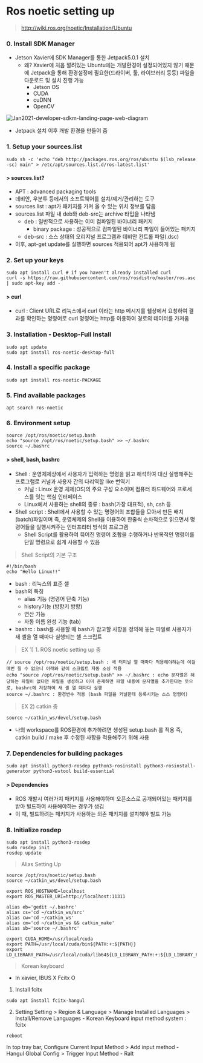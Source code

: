 Ros noetic setting up
=====
>  http://wiki.ros.org/noetic/Installation/Ubuntu

### 0. Install SDK Manager
+ Jetson Xavier에 SDK Manager를 통한 Jetpack5.0.1 설치
  + 왜? Xavier에 처음 깔려있는 Ubuntu에는 개발환경이 설정되어있지 않기 때문에 Jetpack을 통해 환경설정에 필요한(드라이버, 툴, 라이브러리 등등) 파일을 다운로드 및 설치 진행 가능
    + Jetson OS
    + CUDA
    - cuDNN
    - OpenCV

![Jan2021-developer-sdkm-landing-page-web-diagram](https://user-images.githubusercontent.com/108650199/178133475-55b2ba45-91ba-436f-bd93-5330c9103bd3.jpg)

+ Jetpack 설치 이후 개발 환경을 만들어 줌

### 1. Setup your sources.list
```
sudo sh -c 'echo "deb http://packages.ros.org/ros/ubuntu $(lsb_release -sc) main" > /etc/apt/sources.list.d/ros-latest.list'
```
#### > sources.list?
  - APT : advanced packaging tools
  - 데비안, 우분투 등에서의 소프트웨어를 설치/제거/관리하는 도구
  - sources.list : apt가 패키지를 가져 올 수 있는 위치 정보를 담음
  - sources.list 파일 내 deb와 deb-src는 archive 타입을 나타냄
    - deb : 일반적으로 사용하는 이미 컴파일된 바이너리 패키지
      - binary package : 성공적으로 컴파일된 바이너리 파일이 들어있는 패키지
    - deb-src : 소스 상태의 오리지널 프로그램과 데비안 컨트롤 파일(.dsc)
  - 이후, apt-get update를 실행하면 sources 적용되어 apt가 사용하게 됨
  
### 2. Set up your keys
```
sudo apt install curl # if you haven't already installed curl
curl -s https://raw.githubusercontent.com/ros/rosdistro/master/ros.asc | sudo apt-key add -
```
#### > curl
  - curl : Client URL로 리눅스에서 curl 이라는 http 메시지를 쉘상에서 요청하여 결과를 확인하는 명령어로 curl 명령어는 http를 이용하여 경로의 데이터를 가져옴

### 3. Installation - Desktop-Full Install
```
sudo apt update
sudo apt install ros-noetic-desktop-full
```

### 4. Install a specific package
```
sudo apt install ros-noetic-PACKAGE
```

### 5. Find available packages
```
apt search ros-noetic
```

### 6. Environment setup
```
source /opt/ros/noetic/setup.bash
echo "source /opt/ros/noetic/setup.bash" >> ~/.bashrc
source ~/.bashrc
```
#### > shell, bash, bashrc
  - Shell : 운영체제상에서 사용자가 입력하는 명령을 읽고 해석하여 대신 실행해주는 프로그램로 커널과 사용자 간의 다리역할 like 번역기
    - 커널 : Linux 운영 체제(OS)의 주요 구성 요소이며 컴퓨터 하드웨어와 프로세스를 잇는 핵심 인터페이스
    - Linux에서 사용하는 shell의 종류 : bash(가장 대표적), sh, csh 등
  - Shell script : Shell에서 사용할 수 있는 명령어의 조합들을 모아서 만든 배치(batch)파일이며 즉, 운영체제의 Shell을 이용하여 한줄씩 순차적으로 읽으면서 명령어들을 실행시켜주는 인터프리터 방식의 프로그램
    - Shell Script를 활용하여 묶어진 명령어 조합을 수행하거나 반복적인 명령어를 단일 명령으로 쉽게 사용할 수 있음


> Shell Script의 기본 구조
```
#!/bin/bash
echo "Hello Linux!!"
```
  - bash : 리눅스의 표준 셸
  - bash의 특징
    - alias 기능 (명령어 단축 기능)
    - history기능 (방향키 방향)
    - 연산 기능
    - 자동 이름 완성 기능 (tab)
  - bashrc : bash를 사용할 때 bash가 참고할 사항을 정의해 놓는 파일로 사용자가 새 셸을 열 때마다 실행되는 셸 스크립트

> EX 1) 1. ROS noetic setting up 중
```
// source /opt/ros/noetic/setup.bash : 새 터미널 열 때마다 적용해야하는데 이걸 매번 칠 수 없으니 아래와 같이 스크립트 자동 소싱 적용
echo "source /opt/ros/noetic/setup.bash" >> ~/.bashrc : echo 문자열은 해당하는 파일이 없다면 파일을 생성하고 이미 존재하면 파일 내용에 문자열을 추가한다는 뜻으로, bashrc에 저장하여 새 셸 열 때마다 실행
source ~/.bashrc : 환경변수 적용 (bash 파일을 커널한테 등록시키는 소스 명령어)
```
> EX 2) catkin 중
```
source ~/catkin_ws/devel/setup.bash
```
- 나의 workspace를 ROS환경에 추가하려면 생성된 setup.bash 를 적용 즉, catkin build / make 후 수정된 사항을 적용해주기 위해 사용

### 7. Dependencies for building packages
```
sudo apt install python3-rosdep python3-rosinstall python3-rosinstall-generator python3-wstool build-essential
```
#### > Dependencies
- ROS 개발시 여러가지 패키지를 사용해야하며 오픈소스로 공개되어있는 패키지를 받아 빌드하여 사용해야하는 경우가 생김
- 이 때, 빌드하려는 패키지가 사용하는 의존 패키지를 설치해야 빌드 가능

### 8. Initialize rosdep
```
sudo apt install python3-rosdep
sudo rosdep init
rosdep update
```

> Alias Setting Up
```
source /opt/ros/noetic/setup.bash
source ~/catkin_ws/devel/setup.bash

export ROS_HOSTNAME=localhost
export ROS_MASTER_URI=http://localhost:11311

alias eb='gedit ~/.bashrc'
alias cs='cd ~/catkin_ws/src'
alias cw='cd ~/catkin_ws'
alias cm='cd ~/catkin_ws && catkin_make'
alias sb='source ~/.bashrc'

export CUDA_HOME=/usr/local/cuda
export PATH=/usr/local/cuda/bin${PATH:+:${PATH}}
export LD_LIBRARY_PATH=/usr/local/cuda/lib64${LD_LIBRARY_PATH:+:${LD_LIBRARY_PATH}}
```



> Korean keyboard
+ In xavier, IBUS X Fcitx O

1. Install fcitx
```
sudo apt install fcitx-hangul
```

2. Setting
Setting > Region & Language > Manage Installed Languages > Install/Remove Languages - Korean
Keyboard input method system : fcitx
```
reboot
```
In top tray bar, Configure Current Input Method > Add input method - Hangul
Global Config > Trigger Input Method - Ralt
